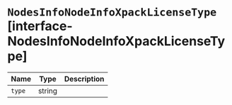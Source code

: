 # `NodesInfoNodeInfoXpackLicenseType` [interface-NodesInfoNodeInfoXpackLicenseType]

| Name | Type | Description |
| - | - | - |
| `type` | string | &nbsp; |
